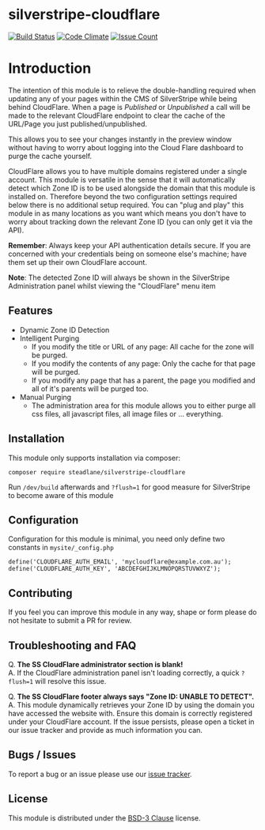 # silverstripe-cloudflare

[![Build Status](https://travis-ci.org/steadlane/silverstripe-cloudflare.svg?branch=master)](https://travis-ci.org/steadlane/silverstripe-cloudflare) [![Code Climate](https://codeclimate.com/github/steadlane/silverstripe-cloudflare/badges/gpa.svg)](https://codeclimate.com/github/steadlane/silverstripe-cloudflare) [![Issue Count](https://codeclimate.com/github/steadlane/silverstripe-cloudflare/badges/issue_count.svg)](https://codeclimate.com/github/steadlane/silverstripe-cloudflare)

# Introduction

The intention of this module is to relieve the double-handling required when updating any of your pages within the CMS of SilverStripe while being behind CloudFlare. When a page is _Published_ or _Unpublished_ a call will be made to the relevant CloudFlare endpoint to clear the cache of the URL/Page you just published/unpublished.

This allows you to see your changes instantly in the preview window without having to worry about logging into the Cloud Flare dashboard to purge the cache yourself.

CloudFlare allows you to have multiple domains registered under a single account. This module is versatile in the sense that it will automatically detect which Zone ID is to be used alongside the domain that this module is installed on. Therefore beyond the two configuration settings required below there is no additional setup required. You can "plug and play" this module in as many locations as you want which means you don't have to worry about tracking down the relevant Zone ID (you can only get it via the API).

**Remember**: Always keep your API authentication details secure. If you are concerned with your credentials being on someone else's machine; have them set up their own CloudFlare account.

**Note**: The detected Zone ID will always be shown in the SilverStripe Administration panel whilst viewing the "CloudFlare" menu item

## Features

- Dynamic Zone ID Detection  
- Intelligent Purging
    - If you modify the title or URL of any page: All cache for the zone will be purged.
    - If you modify the contents of any page: Only the cache for that page will be purged.
    - If you modify any page that has a parent, the page you modified and all of it's parents will be purged too.
- Manual Purging
    - The administration area for this module allows you to either purge all css files, all javascript files, all image files or ... everything. 
    
## Installation

This module only supports installation via composer:

```
composer require steadlane/silverstripe-cloudflare
```

Run `/dev/build` afterwards and `?flush=1` for good measure for SilverStripe to become aware of this module

## Configuration

Configuration for this module is minimal, you need only define two constants in `mysite/_config.php`

```
define('CLOUDFLARE_AUTH_EMAIL', 'mycloudflare@example.com.au');
define('CLOUDFLARE_AUTH_KEY', 'ABCDEFGHIJKLMNOPQRSTUVWXYZ');
```

## Contributing

If you feel you can improve this module in any way, shape or form please do not hesitate to submit a PR for review.

## Troubleshooting and FAQ

Q. **The SS CloudFlare administrator section is blank!**  
A. If the CloudFlare administration panel isn't loading correctly, a quick `?flush=1` will resolve this issue.

Q. **The SS CloudFlare footer always says "Zone ID: UNABLE TO DETECT".**  
A. This module dynamically retrieves your Zone ID by using the domain you have accessed the website with. Ensure this domain is correctly registered under your CloudFlare account. If the issue persists, please open a ticket in our issue tracker and provide as much information you can.


## Bugs / Issues

To report a bug or an issue please use our [issue tracker](https://github.com/steadlane/silverstripe-cloudflare/issues).

## License

This module is distributed under the [BSD-3 Clause](https://github.com/steadlane/silverstripe-cloudflare/blob/master/LICENSE) license.
